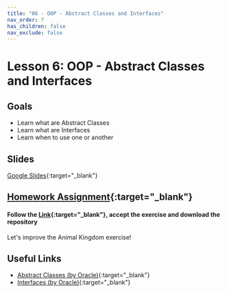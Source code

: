 ```yaml
---
title: "06 - OOP - Abstract Classes and Interfaces"
nav_order: 7
has_children: false
nav_exclude: false
---
```


# Lesson 6: OOP - Abstract Classes and Interfaces

## Goals

- Learn what are Abstract Classes
- Learn what are Interfaces
- Learn when to use one or another

## Slides

[Google Slides](https://docs.google.com/presentation/d/1wWBYhCs0qNxYKMee1euA0QDcMeYpfjrfXnPZ4nJdwac/embed ){:target="_blank"}

## [Homework Assignment](https://classroom.github.com/a/CZE7E53o ){:target="_blank"}

#### Follow the [Link](hhttps://classroom.github.com/a/CZE7E53o ){:target="_blank"}, accept the exercise and download the repository

Let's improve the Animal Kingdom exercise!

## Useful Links

- [Abstract Classes (by Oracle)](https://docs.oracle.com/javase/tutorial/java/IandI/abstract.html ){:target="_blank"}
- [Interfaces (by Oracle)](https://docs.oracle.com/javase/tutorial/java/IandI/createinterface.html ){:target="_blank"}

